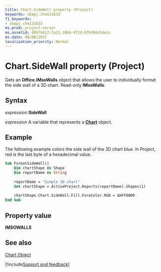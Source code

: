 ```yaml
---
title: Chart.SideWall property (Project)
keywords: vbapj.chm131633
f1_keywords:
- vbapj.chm131633
ms.prod: project-server
ms.assetid: d8b74dc2-7a22-1064-972d-876396414e2c
ms.date: 06/08/2017
localization_priority: Normal
---
```



# Chart.SideWall property (Project)
Gets an  **Office.IMsoWalls** object that allows the user to individually format the side wall of a 3D chart. Read-only **IMsoWalls**.

## Syntax

_expression_.**SideWall**

_expression_ A variable that represents a **[Chart](Project.Chart.md)** object.


## Example

The following example colors the side wall of the 3D chart blue. In Project, red is the last byte of a hexadecimal value.


```vb
Sub FormatSideWall()
    Dim chartShape As Shape
    Dim reportName As String
    
    reportName = "Simple 3D chart"
    Set chartShape = ActiveProject.Reports(reportName).Shapes(1)
    
    chartShape.Chart.SideWall.Fill.ForeColor.RGB = &HFF0000
End Sub
```


## Property value

 **IMSOWALLS**


## See also


[Chart Object](Project.chart.md)

[!include[Support and feedback](~/includes/feedback-boilerplate.md)]